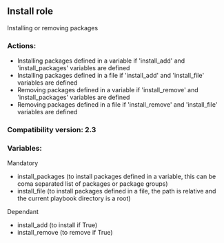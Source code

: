 ## Install role
Installing or removing packages

### Actions:
- Installing packages defined in a variable if 'install_add' and 'install_packages' variables are defined
- Installing packages defined in a file if 'install_add' and 'install_file' variables are defined
- Removing packages defined in a variable if 'install_remove' and 'install_packages' variables are defined
- Removing packages defined in a file if 'install_remove' and 'install_file' variables are defined

### Compatibility version: 2.3

### Variables:
Mandatory
- install_packages (to install packages defined in a variable, this can be coma separated list of packages or package groups)
- install_file (to install packages defined in a file, the path is relative and the current playbook directory is a root)

Dependant
- install_add (to install if True)
- install_remove (to remove if True)
